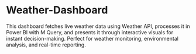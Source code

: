 # Weather-Dashboard
This dashboard fetches live weather data using Weather API, processes it in Power BI with M Query, and presents it through interactive visuals for instant decision-making. Perfect for weather monitoring, environmental analysis, and real-time reporting.
